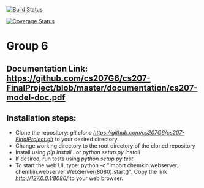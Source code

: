 [![Build Status](https://travis-ci.org/cs207G6/cs207-FinalProject.svg?branch=master&maxAge=0)](https://travis-ci.org/cs207G6/cs207-FinalProject.svg?branch=master&maxAge=0)

[![Coverage Status](https://coveralls.io/repos/github/cs207G6/cs207-FinalProject/badge.svg?branch=master)](https://coveralls.io/github/cs207G6/cs207-FinalProject?branch=master&maxAge=0)

# Group 6
## Documentation Link: https://github.com/cs207G6/cs207-FinalProject/blob/master/documentation/cs207-model-doc.pdf
## Installation steps:
- Clone the repository: *git clone https://github.com/cs207G6/cs207-FinalProject.git* to your desired directory.
- Change working directory to the root directory of the cloned repository
- Install using *pip install .* or *python setup.py install*
- If desired, run tests using *python setup.py test*
- To start the web UI, type: python -c "import chemkin.webserver; chemkin.webserver.WebServer(8080).start()". Copy the link *http://127.0.0.1:8080/* to your web browser.